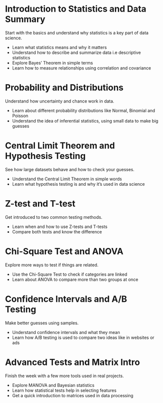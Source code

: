 # Introduction to Statistics and Data Summary
Start with the basics and understand why statistics is a key part of data science.
- Learn what statistics means and why it matters
- Understand how to describe and summarize data i.e descriptive statistics
- Explore Bayes’ Theorem in simple terms
- Learn how to measure relationships using correlation and covariance

# Probability and Distributions
Understand how uncertainty and chance work in data.
- Learn about different probability distributions like Normal, Binomial and Poisson
- Understand the idea of inferential statistics, using small data to make big guesses

# Central Limit Theorem and Hypothesis Testing
See how large datasets behave and how to check your guesses.
- Understand the Central Limit Theorem in simple words
- Learn what hypothesis testing is and why it’s used in data science

# Z-test and T-test
Get introduced to two common testing methods.
- Learn when and how to use Z-tests and T-tests
- Compare both tests and know the difference

# Chi-Square Test and ANOVA
Explore more ways to test if things are related.
- Use the Chi-Square Test to check if categories are linked
- Learn about ANOVA to compare more than two groups at once

# Confidence Intervals and A/B Testing
Make better guesses using samples.
- Understand confidence intervals and what they mean
- Learn how A/B testing is used to compare two ideas like in websites or ads

# Advanced Tests and Matrix Intro
Finish the week with a few more tools used in real projects.
- Explore MANOVA and Bayesian statistics
- Learn how statistical tests help in selecting features
- Get a quick introduction to matrices used in data processing